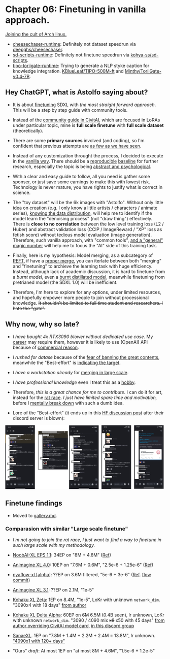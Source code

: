 # Chapter 06: Finetuning in vanilla approach. #

[Joining the cult of Arch linux.](./manjaro/readme.md)

- [cheesechaser-runtime](./cheesechaser-runtime): Definitely not dataset speedrun via [deepghs/cheesechaser](https://github.com/deepghs/cheesechaser).
- [sd-scripts-runtime](./sd-scripts-runtime): Definitely not finetune speedrun via [kohya-ss/sd-scripts](https://github.com/kohya-ss/sd-scripts).
- [tipo-toriigate-runtime](./tipo-toriigate-runtime): Trying to generate a NLP styke caption for knowledge integration. [KBlueLeaf/TIPO-500M-ft](https://huggingface.co/KBlueLeaf/TIPO-500M-ft) and [Minthy/ToriiGate-v0.4-7B](https://huggingface.co/Minthy/ToriiGate-v0.4-7B).

## Hey ChatGPT, what is Astolfo saying about? ##

- It is about [finetuning](https://huggingface.co/learn/diffusion-course/unit2/1) SDXL with *the most straight forward approach*. This will be a step by step guide with community tools.

- Instead of the [community guide in CivitAI](https://civitai.com/articles?view=feed&tags=128645), which are focused in LoRAs under particular topic, mine is **full scale finetune** with **full scale dataset** (theoretically).

- There are some **primary sources** involved (and coding), so I'm confident that previous attempts are [as few as we have seen](../ch02/model_history.md#model-history-sdxl).

- Instead of any customization throught the process, I decided to execute in the [vanilla way](https://www.investopedia.com/terms/v/vanilla-strategy.asp). There should be a [reproducible](https://en.wikipedia.org/wiki/Reproducibility) [baseline](https://medium.com/@preethi_prakash/understanding-baseline-models-in-machine-learning-3ed94f03d645) for further research, especially the topic is being [abstract and psychological](../ch01/aesthetic.md).

- With a clear and easy guide to follow, all you need is gather some sponser, or just save some earnings to make this with lowest risk. Technology is never mature, you have rights to justify what is correct in science.

- The "toy dataset" will be the 6k images with "Astolfo". Without only little idea on creation (e.g. I only know a little artists / characters / animate series), [knowing the data distribution](https://huggingface.co/tasks/unconditional-image-generation), will help me to identify if the model learn the "denoising process" (not "draw thing") effectively. There is **close to no correlation** between the low level training loss (L2 / Huber) and abstract validation loss (CCIP / ImageReward / "XP" loss as fetish score) without tedious model evaluation (image generation). Therefore, such vanilla approach, with "common tools", [and a "general" magic number](https://www.stablediffusion-cn.com/sd/sd-knowledge/1761.html) will help me to focus the "AI" side of this training task.

- Finally, here is my hypothesis: Model merging, as a subcategory of [PEFT](https://huggingface.co/docs/peft/developer_guides/model_merging), if have a [proper merge](../ch01/merge.md#blue-pill-but-in-academic-paper), you can iterlate between both "merging" and "finetuning" to archieve the learning task with huge efficiency. Instead, although lack of academic discussion, it is hard to finetune from a *burnt model*, even a [burnt distillated model](https://www.reddit.com/r/StableDiffusion/comments/1fuukwz/fluxdevdedistill_an_undistilled_version_of_flux/?rdt=33807), meanwhile finetuning from pretrianed model (the SDXL 1.0) will be inefficient. 

- Therefore, I'm here to explore for any options, under limited resources, and hopefully empower more people to join without processional knowledge. ~~It shouldn't be limited to full time student and researchers. I hate the "gate".~~

## Why now, why so late? ##

- *I have bought 4x RTX3090 blower without dedicated use case.* My [career](../ch97/rag_with_doc.md) may require them, however it is likely to use (OpenAI) API because of [commercial reason](https://www.atlassian.com/agile/project-management/project-baseline).

- *I rushed for datase* because of the [fear of banning the great contents](https://huggingface.co/docs/hub/storage-limits#storage-plans), meanwhile the "Best-effort" is [indicating the target](https://github.com/deepghs/cyberharem).

- *I have a workstation already* for [merging in large scale](../ch05/README_XL.MD).

- *I have professional knowledge* even I treat this as a [hobby](../ch00/about_me.md).

- Therefore, *this is a great chance for me to contribute*. I can do it for art, instead for the [rat race](https://en.wikipedia.org/wiki/Rat_race). *I just have limited spare time and motivation,* before I [mentally break down](https://en.wikipedia.org/wiki/Health_of_Vincent_van_Gogh) with such a dumb idea.

- Lore of the "Best-effort" (it ends up in this [HF discussion post](https://huggingface.co/posts/julien-c/388331843225875) after their discord server is blown): 

![24121401.jpg](./img/24121401.jpg)

## Finetune findings ##

- Moved to [gallery.md](./gallery.md).

### Comparasion with similar "Large scale finetune" ###

- *I'm not going to join the rat race, I just want to find a way to finetune in such large scale with my methodology.*

- [NoobAI-XL EPS 1.1](https://civitai.com/models/833294?modelVersionId=1116447): 34EP on "8M + 4.6M" ([Ref](https://civitai.com/models/833294?modelVersionId=1022833))

- [Animagine XL 4.0](https://civitai.com/models/1188071?modelVersionId=1337429): 10EP on "7.6M + 0.6M", "2.5e-6 + 1.25e-6" ([Ref](https://vxtwitter.com/linaqruf_/status/1885133039837339962?s=46&t=dXf0NAr7rWjORrF_wVe6_A))

- [nyaflow-xl [alpha]](https://huggingface.co/nyanko7/nyaflow-xl-alpha): ??EP on 3.6M filtered, "5e-6 + 3e-6" ([Ref](https://github.com/Mikubill/naifu/blob/main/config/train_sdxl_original.yaml). [flow commit](https://github.com/Mikubill/naifu/commit/0b4640d8977efd9895e9cfbef777b62c576d3af6#diff-70747fe1ebda2f6a3ea340f401e8dfb53c09bc9495e6ecc5ba535ae0de373a62))

- [Animagine XL 3.1](https://huggingface.co/cagliostrolab/animagine-xl-3.1): ??EP on 2.1M, "1e-5"

- [Kohaku XL Zeta](https://huggingface.co/KBlueLeaf/Kohaku-XL-Zeta): 1EP on 8.4M, "1e-5", LoKr with unknown `network_dim`. "3090x4 with 18 days" [from author](https://discord.com/channels/1027129024054575174/1027407524334411816/1356142067025449031)
 
- [Kohaku XL Delta Alpha](https://civitai.com/models/693222/kohaku-delta-alpha): 60EP on ~~6M~~ 6.5M (0.4B seen), lr unknown, LoKr with unknown `network_dim`. "3090 / 4090 mix ~~x8~~ x50 with 45 days" [from author overriding CivitAI model card](https://discord.com/channels/1230387092014501918/1230387093793013883/1356138387899420733), [in this discord group](https://github.com/ljleb/sd-mecha)

- [SanaeXL](https://huggingface.co/SanaeLab/SanaeXL-anime-v1.0). 1EP on "7.8M + 1.4M + 2.2M + 2.4M = 13.8M", lr unknown. ["4090x1 with 120+ days"](https://civitai.com/models/647664/sanaexl-anime-v10?dialog=commentThread&commentId=526387)

- "Ours" *draft*: At most 1EP on "at most 8M + 4.6M", "1.5e-6 + 1.2e-5"
